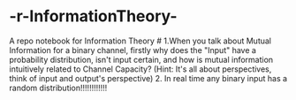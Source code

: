 # -r-InformationTheory-
A repo notebook for Information Theory 
              # 1.When you talk about Mutual Information for a binary channel, firstly why does the "Input" have a probability distribution, isn't input certain, and how is mutual information intuitively related to Channel Capacity? (Hint: It's all about perspectives, think of input and output's perspective)
              2. In real time any binary input has a random distribution!!!!!!!!!!!!
